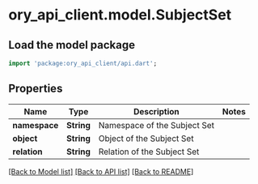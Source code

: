 # ory_api_client.model.SubjectSet

## Load the model package
```dart
import 'package:ory_api_client/api.dart';
```

## Properties
Name | Type | Description | Notes
------------ | ------------- | ------------- | -------------
**namespace** | **String** | Namespace of the Subject Set | 
**object** | **String** | Object of the Subject Set | 
**relation** | **String** | Relation of the Subject Set | 

[[Back to Model list]](../README.md#documentation-for-models) [[Back to API list]](../README.md#documentation-for-api-endpoints) [[Back to README]](../README.md)


